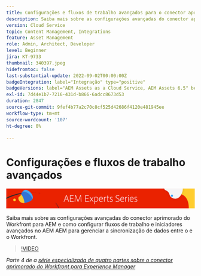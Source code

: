 ```yaml
---
title: Configurações e fluxos de trabalho avançados para o conector aprimorado do Workfront para AEM
description: Saiba mais sobre as configurações avançadas do conector aprimorado do Workfront para AEM e como configurar fluxos de trabalho e iniciadores avançados no AEM AEM para gerenciar a sincronização de dados entre o e o Workfront.
version: Cloud Service
topic: Content Management, Integrations
feature: Asset Management
role: Admin, Architect, Developer
level: Beginner
jira: KT-9733
thumbnail: 340397.jpeg
hidefromtoc: false
last-substantial-update: 2022-09-02T00:00:00Z
badgeIntegration: label="Integração" type="positive"
badgeVersions: label="AEM Assets as a Cloud Service, AEM Assets 6.5" before-title="false"
exl-id: 7d44e1b7-7216-431d-b866-6adcc8673d53
duration: 2847
source-git-commit: 9fef4b77a2c70c8cf525d42686f4120e481945ee
workflow-type: tm+mt
source-wordcount: '107'
ht-degree: 0%

---
```


# Configurações e fluxos de trabalho avançados

![Série para especialistas em AEM](./assets/banner.png)

Saiba mais sobre as configurações avançadas do conector aprimorado do Workfront para AEM e como configurar fluxos de trabalho e iniciadores avançados no AEM AEM para gerenciar a sincronização de dados entre o e o Workfront.

>[!VIDEO](https://video.tv.adobe.com/v/340397?quality=12&learn=on)

_Parte 4 de a [série especializada de quatro partes sobre o conector aprimorado do Workfront para Experience Manager](./overview.md)_

